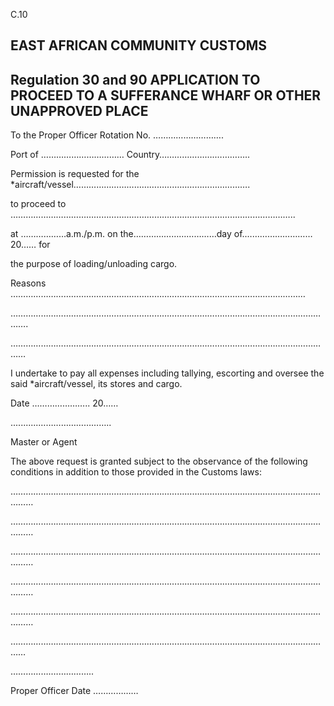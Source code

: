 C.10

## EAST AFRICAN COMMUNITY                                                                                       CUSTOMS

## Regulation 30 and 90 APPLICATION TO PROCEED TO A SUFFERANCE WHARF OR OTHER UNAPPROVED PLACE

To the Proper Officer                                                                      Rotation No. ……………………….

Port of ……………………………                      Country………………….…………..

Permission is requested for the *aircraft/vessel…………………………………………………………….

to proceed to …………………………………………………………………………………………………..

at ………………a.m./p.m. on the……………………………day of.………………………20……   for

the purpose of loading/unloading cargo.

Reasons ………………………………………………………………………………………………………

………………………………………………………………………………………………………………….

…………………………………………………………………………………………………………………

I undertake to pay all expenses including tallying, escorting and oversee the said *aircraft/vessel, its stores and cargo.

Date ………………….. 20……

...........………………………..

Master or Agent

The above request is granted subject to the observance of the following conditions in addition to those provided in the Customs laws:

……………………………………………………………………………………………………………………

……………………………………………………………………………………………………………………

……………………………………………………………………………………………………………………

……………………………………………………………………………………………………………………

……………………………………………………………………………………………………………………

…………………………………………………………………………………………………………………

…………….……………..

Proper Officer                            Date ………………
